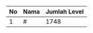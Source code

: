 | No | Nama            | Jumlah Level |
|----|-----------------|--------------|
| 1  | #    |    1748        |
